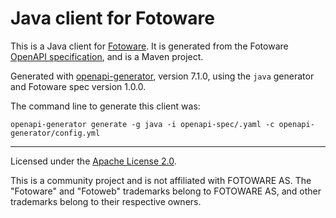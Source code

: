 # Java client for Fotoware

This is a Java client for [Fotoware](https://www.fotoware.com).
It is generated from the Fotoware [OpenAPI specification](https://api.fotoware.com), and is a Maven project.

Generated with [openapi-generator](https://openapi-generator.tech), version 7.1.0, using the `java` generator and Fotoware spec version 1.0.0.

The command line to generate this client was:

    openapi-generator generate -g java -i openapi-spec/.yaml -c openapi-generator/config.yml

---
Licensed under the [Apache License 2.0](https://opensource.org/license/apache-2-0/).

This is a community project and is not affiliated with FOTOWARE AS. The "Fotoware" and "Fotoweb" trademarks belong to FOTOWARE AS, and other trademarks belong to their respective owners.